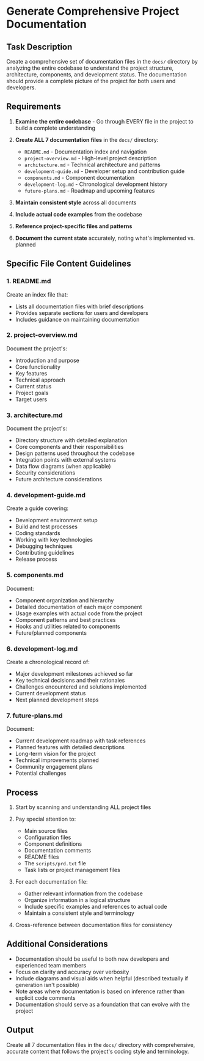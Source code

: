 # Generate Comprehensive Project Documentation

## Task Description

Create a comprehensive set of documentation files in the `docs/` directory by analyzing the entire codebase to understand the project structure, architecture, components, and development status. The documentation should provide a complete picture of the project for both users and developers.

## Requirements

1. **Examine the entire codebase** - Go through EVERY file in the project to build a complete understanding
2. **Create ALL 7 documentation files** in the `docs/` directory:

    - `README.md` - Documentation index and navigation
    - `project-overview.md` - High-level project description
    - `architecture.md` - Technical architecture and patterns
    - `development-guide.md` - Developer setup and contribution guide
    - `components.md` - Component documentation
    - `development-log.md` - Chronological development history
    - `future-plans.md` - Roadmap and upcoming features

3. **Maintain consistent style** across all documents
4. **Include actual code examples** from the codebase
5. **Reference project-specific files and patterns**
6. **Document the current state** accurately, noting what's implemented vs. planned

## Specific File Content Guidelines

### 1. README.md

Create an index file that:

-   Lists all documentation files with brief descriptions
-   Provides separate sections for users and developers
-   Includes guidance on maintaining documentation

### 2. project-overview.md

Document the project's:

-   Introduction and purpose
-   Core functionality
-   Key features
-   Technical approach
-   Current status
-   Project goals
-   Target users

### 3. architecture.md

Document the project's:

-   Directory structure with detailed explanation
-   Core components and their responsibilities
-   Design patterns used throughout the codebase
-   Integration points with external systems
-   Data flow diagrams (when applicable)
-   Security considerations
-   Future architecture considerations

### 4. development-guide.md

Create a guide covering:

-   Development environment setup
-   Build and test processes
-   Coding standards
-   Working with key technologies
-   Debugging techniques
-   Contributing guidelines
-   Release process

### 5. components.md

Document:

-   Component organization and hierarchy
-   Detailed documentation of each major component
-   Usage examples with actual code from the project
-   Component patterns and best practices
-   Hooks and utilities related to components
-   Future/planned components

### 6. development-log.md

Create a chronological record of:

-   Major development milestones achieved so far
-   Key technical decisions and their rationales
-   Challenges encountered and solutions implemented
-   Current development status
-   Next planned development steps

### 7. future-plans.md

Document:

-   Current development roadmap with task references
-   Planned features with detailed descriptions
-   Long-term vision for the project
-   Technical improvements planned
-   Community engagement plans
-   Potential challenges

## Process

1. Start by scanning and understanding ALL project files
2. Pay special attention to:

    - Main source files
    - Configuration files
    - Component definitions
    - Documentation comments
    - README files
    - The `scripts/prd.txt` file
    - Task lists or project management files

3. For each documentation file:

    - Gather relevant information from the codebase
    - Organize information in a logical structure
    - Include specific examples and references to actual code
    - Maintain a consistent style and terminology

4. Cross-reference between documentation files for consistency

## Additional Considerations

-   Documentation should be useful to both new developers and experienced team members
-   Focus on clarity and accuracy over verbosity
-   Include diagrams and visual aids when helpful (described textually if generation isn't possible)
-   Note areas where documentation is based on inference rather than explicit code comments
-   Documentation should serve as a foundation that can evolve with the project

## Output

Create all 7 documentation files in the `docs/` directory with comprehensive, accurate content that follows the project's coding style and terminology.
